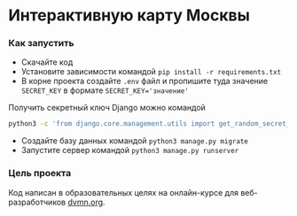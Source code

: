 # Интерактивную карту Москвы

### Как запустить

- Скачайте код
- Установите зависимости командой `pip install -r requirements.txt`
- В корне проекта создайте `.env` файл и пропишите туда значение `SECRET_KEY` в формате `SECRET_KEY='значение'`

Получить секретный ключ Django можно командой
```bash
python3 -c 'from django.core.management.utils import get_random_secret_key; print(get_random_secret_key())'
```
- Создайте базу данных командой `python3 manage.py migrate`
- Запустите сервер командой `python3 manage.py runserver`

### Цель проекта

Код написан в образовательных целях на онлайн-курсе для веб-разработчиков [dvmn.org](https://dvmn.org/).
